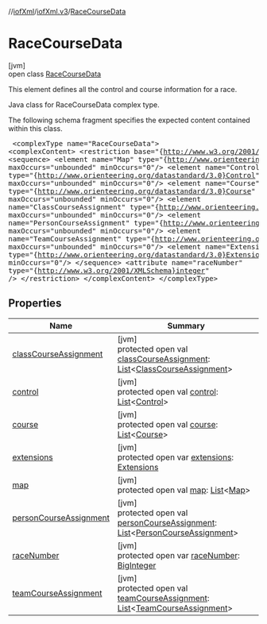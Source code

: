 //[iofXml](../../../index.md)/[iofXml.v3](../index.md)/[RaceCourseData](index.md)

# RaceCourseData

[jvm]\
open class [RaceCourseData](index.md)

This element defines all the control and course information for a race. <p>Java class for RaceCourseData complex type. <p>The following schema fragment specifies the expected content contained within this class. <pre> &lt;complexType name="RaceCourseData"&gt; &lt;complexContent&gt; &lt;restriction base="{http://www.w3.org/2001/XMLSchema}anyType"&gt; &lt;sequence&gt; &lt;element name="Map" type="{http://www.orienteering.org/datastandard/3.0}Map" maxOccurs="unbounded" minOccurs="0"/&gt; &lt;element name="Control" type="{http://www.orienteering.org/datastandard/3.0}Control" maxOccurs="unbounded" minOccurs="0"/&gt; &lt;element name="Course" type="{http://www.orienteering.org/datastandard/3.0}Course" maxOccurs="unbounded" minOccurs="0"/&gt; &lt;element name="ClassCourseAssignment" type="{http://www.orienteering.org/datastandard/3.0}ClassCourseAssignment" maxOccurs="unbounded" minOccurs="0"/&gt; &lt;element name="PersonCourseAssignment" type="{http://www.orienteering.org/datastandard/3.0}PersonCourseAssignment" maxOccurs="unbounded" minOccurs="0"/&gt; &lt;element name="TeamCourseAssignment" type="{http://www.orienteering.org/datastandard/3.0}TeamCourseAssignment" maxOccurs="unbounded" minOccurs="0"/&gt; &lt;element name="Extensions" type="{http://www.orienteering.org/datastandard/3.0}Extensions" minOccurs="0"/&gt; &lt;/sequence&gt; &lt;attribute name="raceNumber" type="{http://www.w3.org/2001/XMLSchema}integer" /&gt; &lt;/restriction&gt; &lt;/complexContent&gt; &lt;/complexType&gt; </pre>

## Properties

| Name | Summary |
|---|---|
| [classCourseAssignment](class-course-assignment.md) | [jvm]<br>protected open val [classCourseAssignment](class-course-assignment.md): [List](https://docs.oracle.com/javase/8/docs/api/java/util/List.html)<[ClassCourseAssignment](../-class-course-assignment/index.md)> |
| [control](control.md) | [jvm]<br>protected open val [control](control.md): [List](https://docs.oracle.com/javase/8/docs/api/java/util/List.html)<[Control](../-control/index.md)> |
| [course](course.md) | [jvm]<br>protected open val [course](course.md): [List](https://docs.oracle.com/javase/8/docs/api/java/util/List.html)<[Course](../-course/index.md)> |
| [extensions](extensions.md) | [jvm]<br>protected open var [extensions](extensions.md): [Extensions](../-extensions/index.md) |
| [map](map.md) | [jvm]<br>protected open val [map](map.md): [List](https://docs.oracle.com/javase/8/docs/api/java/util/List.html)<[Map](../-map/index.md)> |
| [personCourseAssignment](person-course-assignment.md) | [jvm]<br>protected open val [personCourseAssignment](person-course-assignment.md): [List](https://docs.oracle.com/javase/8/docs/api/java/util/List.html)<[PersonCourseAssignment](../-person-course-assignment/index.md)> |
| [raceNumber](race-number.md) | [jvm]<br>protected open var [raceNumber](race-number.md): [BigInteger](https://docs.oracle.com/javase/8/docs/api/java/math/BigInteger.html) |
| [teamCourseAssignment](team-course-assignment.md) | [jvm]<br>protected open val [teamCourseAssignment](team-course-assignment.md): [List](https://docs.oracle.com/javase/8/docs/api/java/util/List.html)<[TeamCourseAssignment](../-team-course-assignment/index.md)> |
